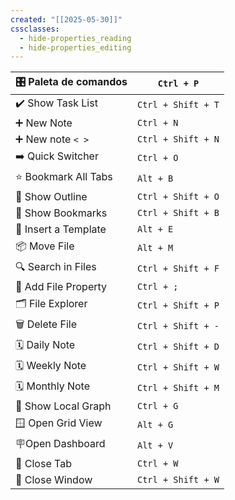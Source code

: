 ```yaml
---
created: "[[2025-05-30]]"
cssclasses:
  - hide-properties_reading
  - hide-properties_editing
---
```


| 🎛️ Paleta de comandos | `Ctrl + P`         |
| ---------------------- | ------------------ |
| ✔️ Show Task List      | `Ctrl + Shift + T` |
| ➕ New Note             | `Ctrl + N`         |
| ➕ New note `< >`       | `Ctrl + Shift + N` |
| ➡️ Quick Switcher      | `Ctrl + O`         |
| ⭐ Bookmark All Tabs    | `Alt + B`          |
| 📄 Show Outline        | `Ctrl + Shift + O` |
| 📑 Show Bookmarks      | `Ctrl + Shift + B` |
| 📜 Insert a Template   | `Alt + E`          |
| 📦 Move File           | `Alt + M`          |
| 🔍 Search in Files     | `Ctrl + Shift + F` |
| 🔖 Add File Property   | `Ctrl + ;`         |
| 🗂️ File Explorer      | `Ctrl + Shift + P` |
| 🗑️ Delete File        | `Ctrl + Shift + -` |
| 🗓️ Daily Note         | `Ctrl + Shift + D` |
| 🗓️ Weekly  Note       | `Ctrl + Shift + W` |
| 🗓️ Monthly Note       | `Ctrl + Shift + M` |
| 🧠 Show Local Graph    | `Ctrl + G`         |
| 🪟 Open Grid View      | `Alt + G`          |
| 🪧Open Dashboard       | `Alt + V`          |
| 🚪 Close Tab           | `Ctrl + W`         |
| 🚪 Close Window        | `Ctrl + Shift + W` |
